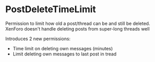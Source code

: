 # PostDeleteTimeLimit

Permission to limit how old a post/thread can be and still be deleted. XenForo doesn't handle deleting posts from super-long threads well

Introduces 2 new permissions:

- Time limit on deleting own messages (minutes)
- Limit deleting own messages to last post in tread

